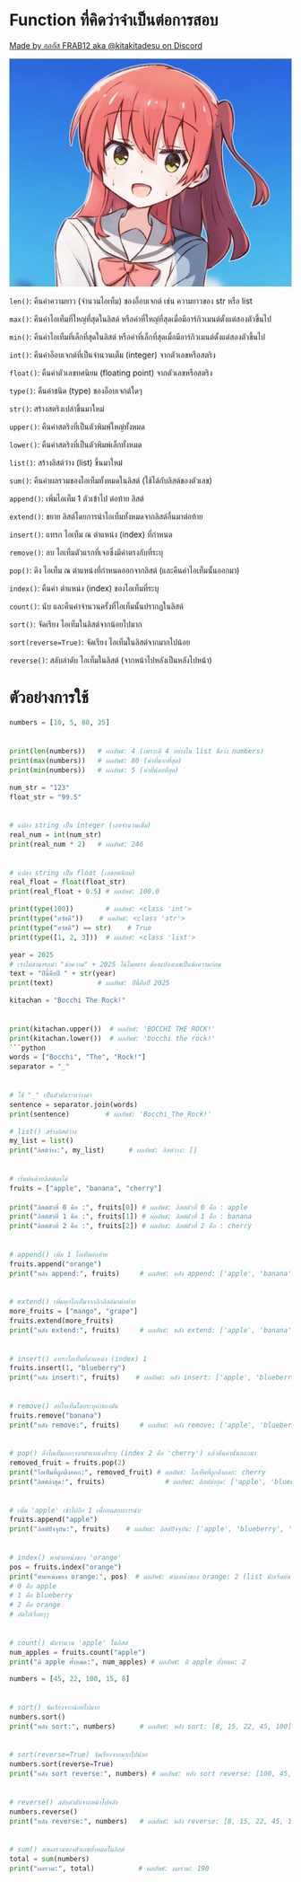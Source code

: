 # Function ที่คิดว่าจำเป็นต่อการสอบ

[Made by ออกัส FRAB12 aka @kitakitadesu on Discord](https://hi.bocchichan.moe/)

![Kita chan](kita.jpg)

`len()`: คืนค่าความยาว (จำนวนไอเท็ม) ของอ็อบเจกต์ เช่น ความยาวของ str หรือ list

`max()`: คืนค่าไอเท็มที่ใหญ่ที่สุดในลิสต์ หรือค่าที่ใหญ่ที่สุดเมื่อมีอาร์กิวเมนต์ตั้งแต่สองตัวขึ้นไป

`min()`: คืนค่าไอเท็มที่เล็กที่สุดในลิสต์ หรือค่าที่เล็กที่สุดเมื่อมีอาร์กิวเมนต์ตั้งแต่สองตัวขึ้นไป

`int()`: คืนค่าอ็อบเจกต์ที่เป็นจำนวนเต็ม (integer) จากตัวเลขหรือสตริง

`float()`: คืนค่าตัวเลขทศนิยม (floating point) จากตัวเลขหรือสตริง

`type()`: คืนค่าชนิด (type) ของอ็อบเจกต์ใดๆ

`str()`: สร้างสตริงเปล่าขึ้นมาใหม่

`upper()`: คืนค่าสตริงที่เป็นตัวพิมพ์ใหญ่ทั้งหมด

`lower()`: คืนค่าสตริงที่เป็นตัวพิมพ์เล็กทั้งหมด

`list()`: สร้างลิสต์ว่าง (list) ขึ้นมาใหม่

`sum()`: คืนค่าผลรวมของไอเท็มทั้งหมดในลิสต์ (ใช้ได้กับลิสต์ของตัวเลข)

`append()`: เพิ่มไอเท็ม 1 ตัวเข้าไป ต่อท้าย ลิสต์

`extend()`: ขยาย ลิสต์โดยการนำไอเท็มทั้งหมดจากลิสต์อื่นมาต่อท้าย

`insert()`: แทรก ไอเท็ม ณ ตำแหน่ง (index) ที่กำหนด

`remove()`: ลบ ไอเท็มตัวแรกที่เจอซึ่งมีค่าตรงกับที่ระบุ

`pop()`: ดึง ไอเท็ม ณ ตำแหน่งที่กำหนดออกจากลิสต์ (และคืนค่าไอเท็มนั้นออกมา)

`index()`: คืนค่า ตำแหน่ง (index) ของไอเท็มที่ระบุ

`count()`: นับ และคืนค่าจำนวนครั้งที่ไอเท็มนั้นปรากฏในลิสต์

`sort()`: จัดเรียง ไอเท็มในลิสต์จากน้อยไปมาก

`sort(reverse=True)`: จัดเรียง ไอเท็มในลิสต์จากมากไปน้อย

`reverse()`: สลับลำดับ ไอเท็มในลิสต์ (จากหน้าไปหลังเป็นหลังไปหน้า)


# ตัวอย่างการใช้

```python
numbers = [10, 5, 80, 25]


print(len(numbers))   # ผลลัพธ์: 4 (เพราะมี 4 อย่างใน list ชื่อว่า numbers)
print(max(numbers))   # ผลลัพธ์: 80 (ค่าที่มากที่สุด)
print(min(numbers))   # ผลลัพธ์: 5 (ค่าที่น้อยที่สุด)
```

```python
num_str = "123"
float_str = "99.5"


# แปลง string เป็น integer (เลขจำนวนเต็ม)
real_num = int(num_str)
print(real_num * 2)   # ผลลัพธ์: 246


# แปลง string เป็น float (เลขทศนิยม)
real_float = float(float_str)
print(real_float + 0.5) # ผลลัพธ์: 100.0
```

```python
print(type(100))        # ผลลัพธ์: <class 'int'>
print(type("สวัสดี"))    # ผลลัพธ์: <class 'str'>
print(type("สวัสดี") == str)    # True
print(type([1, 2, 3]))  # ผลลัพธ์: <class 'list'>
```

```python
year = 2025
# เราไม่สามารถนำ "ข้อความ" + 2025 ได้โดยตรง ต้องแปลงเลขเป็นข้อความก่อน
text = "ปีนี้คือปี " + str(year)
print(text)           # ผลลัพธ์: ปีนี้คือปี 2025
```

```python
kitachan = "Bocchi The Rock!"


print(kitachan.upper())  # ผลลัพธ์: 'BOCCHI THE ROCK!'
print(kitachan.lower())  # ผลลัพธ์: 'bocchi the rock!'
```python
words = ["Bocchi", "The", "Rock!"]
separator = "_"


# ใช้ "_" เป็นตัวคั่นระหว่างคำ
sentence = separator.join(words)
print(sentence)         # ผลลัพธ์: 'Bocchi_The_Rock!'
```

```python
# list() สร้างลิสต์ว่าง
my_list = list()
print("ลิสต์ว่าง:", my_list)      # ผลลัพธ์: ลิสต์ว่าง: []


# เริ่มต้นด้วยลิสต์ผลไม้
fruits = ["apple", "banana", "cherry"]

print("ลิสต์ตัวที่ 0 คือ :", fruits[0]) # ผลลัพธ์: ลิสต์ตัวที่ 0 คือ : apple
print("ลิสต์ตัวที่ 1 คือ :", fruits[1]) # ผลลัพธ์: ลิสต์ตัวที่ 1 คือ : banana
print("ลิสต์ตัวที่ 2 คือ :", fruits[2]) # ผลลัพธ์: ลิสต์ตัวที่ 2 คือ : cherry


# append() เพิ่ม 1 ไอเท็มต่อท้าย
fruits.append("orange")
print("หลัง append:", fruits)     # ผลลัพธ์: หลัง append: ['apple', 'banana', 'cherry', 'orange']


# extend() เพิ่มทุกไอเท็มจากอีกลิสต์มาต่อท้าย
more_fruits = ["mango", "grape"]
fruits.extend(more_fruits)
print("หลัง extend:", fruits)     # ผลลัพธ์: หลัง extend: ['apple', 'banana', 'cherry', 'orange', 'mango', 'grape']


# insert() แทรกไอเท็มที่ตำแหน่ง (index) 1
fruits.insert(1, "blueberry")
print("หลัง insert:", fruits)    # ผลลัพธ์: หลัง insert: ['apple', 'blueberry', 'banana', 'cherry', 'orange', 'mango', 'grape']


# remove() ลบไอเท็มโดยระบุค่าของมัน
fruits.remove("banana")
print("หลัง remove:", fruits)     # ผลลัพธ์: หลัง remove: ['apple', 'blueberry', 'cherry', 'orange', 'mango', 'grape']


# pop() ดึงไอเท็มออกจากตำแหน่งที่ระบุ (index 2 คือ 'cherry') แล้วคืนค่านั้นออกมา
removed_fruit = fruits.pop(2)
print("ไอเท็มที่ถูกดึงออก:", removed_fruit) # ผลลัพธ์: ไอเท็มที่ถูกดึงออก: cherry
print("ลิสต์ล่าสุด:", fruits)               # ผลลัพธ์: ลิสต์ล่าสุด: ['apple', 'blueberry', 'orange', 'mango', 'grape']


# เพิ่ม 'apple' เข้าไปอีก 1 เพื่อทดสอบการนับ
fruits.append("apple")
print("ลิสต์ปัจจุบัน:", fruits)    # ผลลัพธ์: ลิสต์ปัจจุบัน: ['apple', 'blueberry', 'orange', 'mango', 'grape', 'apple']


# index() หาตำแหน่งของ 'orange'
pos = fruits.index("orange")
print("ตำแหน่งของ orange:", pos)  # ผลลัพธ์: ตำแหน่งของ orange: 2 (list นับเริ่มต้นจาก 0)
# 0 คือ apple
# 1 คือ blueberry
# 2 คือ orange
# ถัดไปเรื่อยๆๆ


# count() นับจำนวน 'apple' ในลิสต์
num_apples = fruits.count("apple")
print("มี apple ทั้งหมด:", num_apples) # ผลลัพธ์: มี apple ทั้งหมด: 2
```

```python
numbers = [45, 22, 100, 15, 8]


# sort() จัดเรียงจากน้อยไปมาก
numbers.sort()
print("หลัง sort:", numbers)      # ผลลัพธ์: หลัง sort: [8, 15, 22, 45, 100]


# sort(reverse=True) จัดเรียงจากมากไปน้อย
numbers.sort(reverse=True)
print("หลัง sort reverse:", numbers) # ผลลัพธ์: หลัง sort reverse: [100, 45, 22, 15, 8]


# reverse() สลับลำดับจากหน้าไปหลัง
numbers.reverse()
print("หลัง reverse:", numbers)   # ผลลัพธ์: หลัง reverse: [8, 15, 22, 45, 100]


# sum() หาผลรวมของตัวเลขทั้งหมดในลิสต์
total = sum(numbers)
print("ผลรวม:", total)           # ผลลัพธ์: ผลรวม: 190
```

